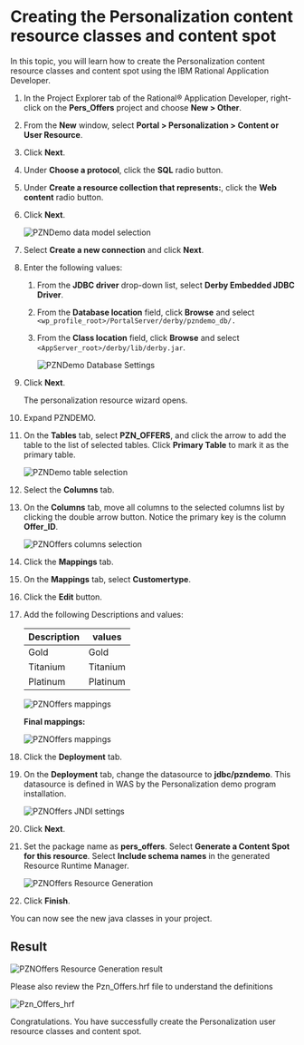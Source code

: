 # Creating the Personalization content resource classes and content spot

In this topic, you will learn how to create the Personalization content resource classes and content spot using the IBM Rational Application Developer.

1. In the Project Explorer tab of the Rational® Application Developer, right-click on the **Pers_Offers** project and choose **New > Other**.

2. From the **New** window, select **Portal > Personalization > Content or User Resource**.

3. Click **Next**.

4. Under **Choose a protocol**, click the **SQL** radio button.

5. Under **Create a resource collection that represents:**, click the **Web content** radio button.

6. Click **Next**.


    ![PZNDemo data model selection](./images/pzn_offers_data_model_selection.png)  

5. Select **Create a new connection** and click **Next**.

6. Enter the following values:

    1. From the **JDBC driver** drop-down list, select **Derby Embedded JDBC Driver**.

    2. From the **Database location** field, click **Browse** and select ``<wp_profile_root>/PortalServer/derby/pzndemo_db/.``

    3. From the **Class location** field, click **Browse** and select ``<AppServer_root>/derby/lib/derby.jar``.

       ![PZNDemo Database Settings](./images/RAD_jdbc_settings.png)  

7. Click **Next**.

    The personalization resource wizard opens.

8. Expand PZNDEMO.

9. On the **Tables** tab, select **PZN_OFFERS**, and click the arrow to add the table to the list of selected tables. Click **Primary Table** to mark it as the primary table.

   ![PZNDemo table selection](./images/pzn_offers_table_selection.png)  

10. Select the **Columns** tab.

11. On the **Columns** tab, move all columns to the selected columns list by clicking the double arrow button. Notice the primary key is the column **Offer_ID**.  

    ![PZNOffers columns selection](./images/pzn_offers_columns_selection.png)  

12. Click the **Mappings** tab.

13. On the **Mappings** tab, select **Customertype**.

14. Click the **Edit** button.

15. Add the following Descriptions and values:

    |Description|values|
    |-----------|------|
    |Gold|Gold|
    |Titanium|Titanium|
    |Platinum|Platinum|

    ![PZNOffers mappings](./images/pzn_offers_populate_mapping.png)  

    **Final mappings:**  

    ![PZNOffers mappings](./images/pzn_user_populate_mapping_final.png)  

16. Click the **Deployment** tab.

17. On the **Deployment** tab, change the datasource to **jdbc/pzndemo**. This datasource is defined in WAS by the Personalization demo program installation.

    ![PZNOffers JNDI settings](./images/pzn_offers_deployment_jndi.png)  

18. Click **Next**.

19. Set the package name as **pers_offers**. Select **Generate a Content Spot for this resource**. Select **Include schema names** in the generated Resource Runtime Manager.

    ![PZNOffers Resource Generation](./images/pzn_offers_resource_generation.png)  

20. Click **Finish**.  

You can now see the new java classes in your project.  

## Result

![PZNOffers Resource Generation result](./images/pznoffers_resource_generation_results.png)  

Please also review the Pzn_Offers.hrf file to understand the definitions

![Pzn_Offers_hrf](./images/Pzn_Offers_hrf_definitions.png)

Congratulations. You have successfully create the Personalization user resource classes and content spot.
